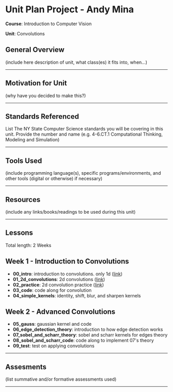 # Unit Plan Project - Andy Mina

**Course**: Introduction to Computer Vision

**Unit**: Convolutions

## General Overview

(include here description of unit, what class(es) it fits into, when...)

---

## Motivation for Unit

(why have you decided to make this?)

---

## Standards Referenced

List The NY State Computer Science standards you will be covering in this unit. Provide the number and name (e.g. 4-6.CT.1 Computational Thinking, Modeling and Simulation)

---

## Tools Used

(include programming language(s), specific programs/environments, and other tools (digital or otherwise) if necessary)

---

## Resources

(include any links/books/readings to be used during this unit)

---

## Lessons

Total length: 2 Weeks

## Week 1 - Introduction to Convolutions

- **00_intro**: introduction to convolutions. only 1d ([link](https://docs.google.com/presentation/d/11pdHPVojeB6OlbLgoNgd-CBpvJaT4RZveCoZ5TnaaW8/edit#slide=id.g1ec69d811b7_0_398))
- **01_2d_convolutions**: 2d convolutions ([link](https://docs.google.com/presentation/d/1KBE6ZrM-yGWqdxQW7aD_52K_gtQfz4fl64GsiTuqy9k/edit?usp=sharing))
- **02_practice**: 2d convolution practice ([link](https://docs.google.com/presentation/d/1K5xAPhNa2sEDRKEm8MVIFe3VDQFIsBr05fRWi-kWkCA/edit?usp=sharing))
- **03_code**: code along for convolution
- **04_simple_kernels**: identity, shift, blur, and sharpen kernels

## Week 2 - Advanced Convolutions

- **05_gauss**: gaussian kernel and code
- **06_edge_detection_theory**: introduction to how edge detection works
- **07_sobel_and_scharr_theory**: sobel and scharr kernels for edges theory
- **08_sobel_and_scharr_code**: code along to implement 07's theory
- **09_test**: test on applying convolutions

---

## Assesments

(list summative and/or formative assessments used)

---
